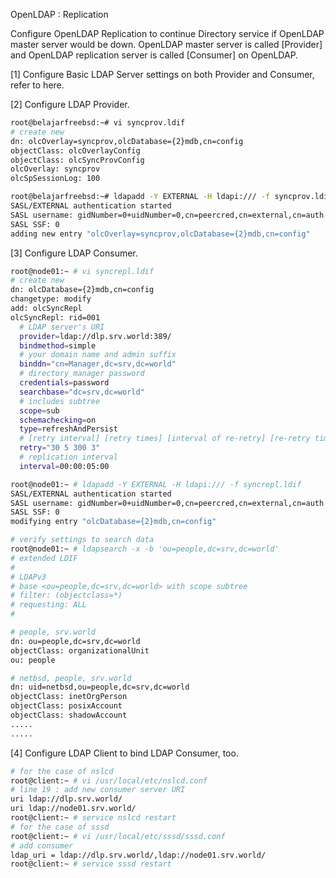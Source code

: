OpenLDAP : Replication
 	
Configure OpenLDAP Replication to continue Directory service if OpenLDAP master server would be down. OpenLDAP master server is called [Provider] and OpenLDAP replication server is called [Consumer] on OpenLDAP.

[1]	Configure Basic LDAP Server settings on both Provider and Consumer, refer to here.

[2]	Configure LDAP Provider.
```sh
root@belajarfreebsd:~# vi syncprov.ldif
# create new
dn: olcOverlay=syncprov,olcDatabase={2}mdb,cn=config
objectClass: olcOverlayConfig
objectClass: olcSyncProvConfig
olcOverlay: syncprov
olcSpSessionLog: 100

root@belajarfreebsd:~# ldapadd -Y EXTERNAL -H ldapi:/// -f syncprov.ldif
SASL/EXTERNAL authentication started
SASL username: gidNumber=0+uidNumber=0,cn=peercred,cn=external,cn=auth
SASL SSF: 0
adding new entry "olcOverlay=syncprov,olcDatabase={2}mdb,cn=config"
```
[3]	Configure LDAP Consumer.
```sh
root@node01:~ # vi syncrepl.ldif
# create new
dn: olcDatabase={2}mdb,cn=config
changetype: modify
add: olcSyncRepl
olcSyncRepl: rid=001
  # LDAP server's URI
  provider=ldap://dlp.srv.world:389/
  bindmethod=simple
  # your domain name and admin suffix
  binddn="cn=Manager,dc=srv,dc=world"
  # directory manager password
  credentials=password
  searchbase="dc=srv,dc=world"
  # includes subtree
  scope=sub
  schemachecking=on
  type=refreshAndPersist
  # [retry interval] [retry times] [interval of re-retry] [re-retry times]
  retry="30 5 300 3"
  # replication interval
  interval=00:00:05:00

root@node01:~ # ldapadd -Y EXTERNAL -H ldapi:/// -f syncrepl.ldif
SASL/EXTERNAL authentication started
SASL username: gidNumber=0+uidNumber=0,cn=peercred,cn=external,cn=auth
SASL SSF: 0
modifying entry "olcDatabase={2}mdb,cn=config"

# verify settings to search data
root@node01:~ # ldapsearch -x -b 'ou=people,dc=srv,dc=world'
# extended LDIF
#
# LDAPv3
# base <ou=people,dc=srv,dc=world> with scope subtree
# filter: (objectclass=*)
# requesting: ALL
#

# people, srv.world
dn: ou=people,dc=srv,dc=world
objectClass: organizationalUnit
ou: people

# netbsd, people, srv.world
dn: uid=netbsd,ou=people,dc=srv,dc=world
objectClass: inetOrgPerson
objectClass: posixAccount
objectClass: shadowAccount
.....
.....
```
[4]	Configure LDAP Client to bind LDAP Consumer, too.
```sh
# for the case of nslcd
root@client:~ # vi /usr/local/etc/nslcd.conf
# line 19 : add new consumer server URI
uri ldap://dlp.srv.world/
uri ldap://node01.srv.world/
root@client:~ # service nslcd restart
# for the case of sssd
root@client:~ # vi /usr/local/etc/sssd/sssd.conf
# add consumer
ldap_uri = ldap://dlp.srv.world/,ldap://node01.srv.world/
root@client:~ # service sssd restart
```